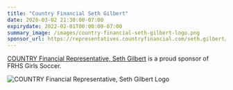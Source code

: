 ```yaml
---
title: "Country Financial Seth Gilbert"
date: 2020-03-02 21:30:00-07:00
expirydate: 2022-02-01T00:00:00-07:00
summary_image: /images/country-financial-seth-gilbert-logo.png
sponsor_url: https://representatives.countryfinancial.com/seth.gilbert/
---
```


<!--more-->

[COUNTRY Financial Representative, Seth Gilbert][homepage] is a proud sponsor of FRHS Girls Soccer.

![COUNTRY Financial Representative, Seth Gilbert Logo](/images/country-financial-seth-gilbert-logo.png)

[homepage]: https://representatives.countryfinancial.com/seth.gilbert/
